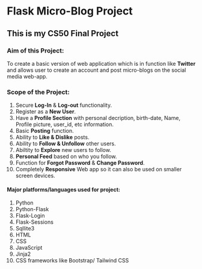 # **Flask Micro-Blog Project**

## This is my **CS50** Final Project

### Aim of this Project:
To create a basic version of web application which is in function like **Twitter** and allows user to create an account and post micro-blogs on the social media web-app.

### Scope of the Project:
1. Secure **Log-In** & **Log-out** functionality.
2. Register as a **New User**.
3. Have a **Profile Section** with personal decription, birth-date, Name, Profile picture, user_id, etc information.
4. Basic **Posting** function.
5. Ability to **Like & Dislike** posts.
6. Ability to **Follow & Unfollow** other users.
7. Abiltity to **Explore** new users to follow.
8. **Personal Feed** based on who you follow.
9. Function for **Forgot Password** & **Change Password**.
10. Completely **Responsive** Web app so it can also be used on smaller screen devices.

#### Major platforms/languages used for project:
1. Python
2. Python-Flask
3. Flask-Login
4. Flask-Sessions
5. Sqllite3
6. HTML
7. CSS
8. JavaScript
9. Jinja2
10. CSS frameworks like Bootstrap/ Tailwind CSS

